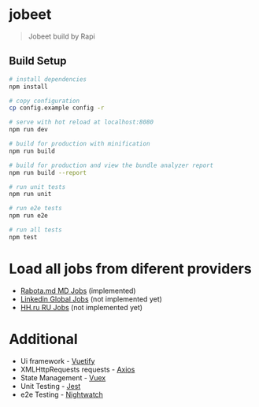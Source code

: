 # jobeet

> Jobeet build by Rapi

## Build Setup

```bash
# install dependencies
npm install

# copy configuration
cp config.example config -r

# serve with hot reload at localhost:8080
npm run dev

# build for production with minification
npm run build

# build for production and view the bundle analyzer report
npm run build --report

# run unit tests
npm run unit

# run e2e tests
npm run e2e

# run all tests
npm test
```

# Load all jobs from diferent providers

- [Rabota.md MD Jobs](https://rabota.md) (implemented)
- [Linkedin Global Jobs](https://www.linkedin.com/) (not implemented yet)
- [HH.ru RU Jobs](https://www.linkedin.com/) (not implemented yet)

# Additional

- Ui framework - [Vuetify](https://vuetifyjs.com/en/getting-started/quick-start)
- XMLHttpRequests requests - [Axios](https://github.com/axios/axios)
- State Management - [Vuex](https://vuex.vuejs.org/)
- Unit Testing - [Jest](https://jestjs.io/docs/en/getting-started.html)
- e2e Testing - [Nightwatch](http://nightwatchjs.org/gettingstarted)
